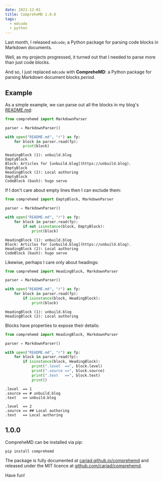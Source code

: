 ```yaml
---
date: 2021-12-01
title: CompreheMD 1.0.0
tags:
  - mdcode
  - python
---
```


Last month, I released `mdcode`; a Python package for parsing code blocks in Markdown documents.

Well, as my projects progressed, it turned out that I needed to parse more than just code blocks.

And so, I just replaced `mdcode` with **CompreheMD**: a Python package for parsing Markdown document blocks _period_.

<!--more-->

## Example

As a simple example, we can parse out all the blocks in my blog's [README.md](https://github.com/cariad/unbuild.blog/blob/main/README.md):

```python
from comprehemd import MarkdownParser

parser = MarkdownParser()

with open("README.md", "r") as fp:
    for block in parser.read(fp):
        print(block)
```

<!--dinject as=markdown fence=backticks host=shell range=start-->

```text
HeadingBlock (1): unbuild.blog
EmptyBlock
Block: Articles for [unbuild.blog](https://unbuild.blog).
EmptyBlock
HeadingBlock (2): Local authoring
EmptyBlock
CodeBlock (bash): hugo serve
```

<!--dinject range=end-->

If I don't care about empty lines then I can exclude them:

```python
from comprehemd import EmptyBlock, MarkdownParser

parser = MarkdownParser()

with open("README.md", "r") as fp:
    for block in parser.read(fp):
        if not isinstance(block, EmptyBlock):
            print(block)
```

<!--dinject as=markdown fence=backticks host=shell range=start-->

```text
HeadingBlock (1): unbuild.blog
Block: Articles for [unbuild.blog](https://unbuild.blog).
HeadingBlock (2): Local authoring
CodeBlock (bash): hugo serve
```

<!--dinject range=end-->

Likewise, perhaps I care only about headings:

```python
from comprehemd import HeadingBlock, MarkdownParser

parser = MarkdownParser()

with open("README.md", "r") as fp:
    for block in parser.read(fp):
        if isinstance(block, HeadingBlock):
            print(block)
```

<!--dinject as=markdown fence=backticks host=shell range=start-->

```text
HeadingBlock (1): unbuild.blog
HeadingBlock (2): Local authoring
```

<!--dinject range=end-->

Blocks have properties to expose their details:

```python
from comprehemd import HeadingBlock, MarkdownParser

parser = MarkdownParser()

with open("README.md", "r") as fp:
    for block in parser.read(fp):
        if isinstance(block, HeadingBlock):
            print(".level  ==", block.level)
            print(".source ==", block.source)
            print(".text   ==", block.text)
            print()
```

<!--dinject as=markdown fence=backticks host=shell range=start-->

```text
.level  == 1
.source == # unbuild.blog
.text   == unbuild.blog

.level  == 2
.source == ## Local authoring
.text   == Local authoring
```

<!--dinject range=end-->

## 1.0.0

CompreheMD can be installed via pip:

```bash
pip install comprehemd
```

The package is fully documented at [cariad.github.io/comprehemd](https://cariad.github.io/comprehemd) and released under the MIT licence at [github.com/cariad/comprehemd](https://github.com/cariad/comprehemd).

Have fun!

